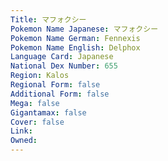 ```yaml
---
﻿Title: マフォクシー
Pokemon Name Japanese: マフォクシー
Pokemon Name German: Fennexis
Pokemon Name English: Delphox
Language Card: Japanese
National Dex Number: 655
Region: Kalos
Regional Form: false
Additional Form: false
Mega: false
Gigantamax: false
Cover: false
Link: 
Owned: 
---
```

